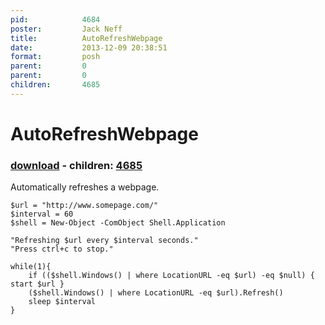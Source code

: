 ```yaml
---
pid:            4684
poster:         Jack Neff
title:          AutoRefreshWebpage
date:           2013-12-09 20:38:51
format:         posh
parent:         0
parent:         0
children:       4685
---
```


# AutoRefreshWebpage

### [download](4684.ps1) - children: [4685](4685.md)

Automatically refreshes a webpage.  

```posh
$url = "http://www.somepage.com/"
$interval = 60
$shell = New-Object -ComObject Shell.Application

"Refreshing $url every $interval seconds."
"Press ctrl+c to stop."

while(1){
    if (($shell.Windows() | where LocationURL -eq $url) -eq $null) { start $url }
    ($shell.Windows() | where LocationURL -eq $url).Refresh()
    sleep $interval
}
```
